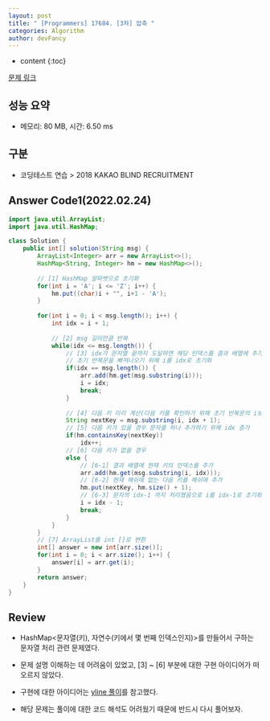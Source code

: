 ```yaml
---
layout: post
title: " [Programmers] 17684. [3차] 압축 "
categories: Algorithm
author: devFancy
---
```

* content
{:toc}

[문제 링크](https://school.programmers.co.kr/learn/courses/30/lessons/17684)

## 성능 요약

* 메모리: 80 MB, 시간: 6.50 ms

## 구분

* 코딩테스트 연습 > 2018 KAKAO BLIND RECRUITMENT

## Answer Code1(2022.02.24)

```java
import java.util.ArrayList;
import java.util.HashMap;

class Solution {
    public int[] solution(String msg) {
        ArrayList<Integer> arr = new ArrayList<>();
        HashMap<String, Integer> hm = new HashMap<>();
        
        // [1] HashMap 알파벳으로 초기화
        for(int i = 'A'; i <= 'Z'; i++) {
            hm.put((char)i + "", i+1 - 'A');
        }
        
        for(int i = 0; i < msg.length(); i++) {
            int idx = i + 1;
            
            // [2] msg 길이만큼 반복
            while(idx <= msg.length()) {
                // [3] idx가 문자열 끝까지 도달하면 해당 인덱스를 결과 배열에 추가
                // 초기 반복문을 빠져나오기 위해 i를 idx로 초기화
                if(idx == msg.length()) {
                    arr.add(hm.get(msg.substring(i)));
                    i = idx;
                    break;
                }
                
                // [4] 다음 키 미리 계산(다음 키를 확인하기 위해 초기 반복문의 i보다 한칸 큰 idx 선언)
                String nextKey = msg.substring(i, idx + 1);
                // [5] 다음 키가 있을 경우 문자를 하나 추가하기 위해 idx 증가
                if(hm.containsKey(nextKey)) 
                    idx++;
                // [6] 다음 키가 없을 경우
                else {
                    // [6-1] 결과 배열에 현재 키의 인덱스를 추가
                    arr.add(hm.get(msg.substring(i, idx)));
                    // [6-2] 현재 해쉬에 없는 다음 키를 해쉬에 추가
                    hm.put(nextKey, hm.size() + 1);
                    // [6-3] 문자의 idx-1 까지 처리했음으로 i를 idx-1로 초기화(밖에 반복문 시작시 i++ 되므로 idx-1로 초기화)
                    i = idx - 1;
                    break;
                }
            }
        }
        // [7] ArrayList를 int []로 변환
        int[] answer = new int[arr.size()];
        for(int i = 0; i < arr.size(); i++) {
            answer[i] = arr.get(i);
        }
        return answer;
    }
}
```

## Review

* HashMap<문자열(키), 자연수(키에서 몇 번째 인덱스인지)>를 만들어서 구하는 문자열 처리 관련 문제였다.

* 문제 설명 이해하는 데 어려움이 있었고, [3] ~ [6] 부분에 대한 구현 아이디어가 떠오르지 않았다.

* 구현에 대한 아이디어는 [yline 풀이](https://yline.tistory.com/20)를 참고했다.

* 해당 문제는 풀이에 대한 코드 해석도 어려웠기 때문에 반드시 다시 풀어보자.
